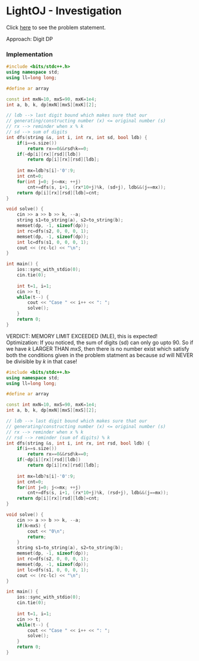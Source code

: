 # LightOJ - Investigation
Click [here](https://lightoj.com/problem/investigation) to see the problem statement.   

Approach: Digit DP   


### Implementation
```cpp
#include <bits/stdc++.h>
using namespace std;
using ll=long long;

#define ar array

const int mxN=10, mxS=90, mxK=1e4;
int a, b, k, dp[mxN][mxS][mxK][2];

// ldb --> last digit bound which makes sure that our
// generating/constructing number (x) <= original number (s)
// rx --> reminder when x % k
// sd --> sum of digits
int dfs(string &s, int i, int rx, int sd, bool ldb) {
    if(i==s.size())
        return rx==0&&rsd%k==0;
    if(~dp[i][rx][rsd][ldb])
        return dp[i][rx][rsd][ldb];
    
    int mx=ldb?s[i]-'0':9;
    int cnt=0;
    for(int j=0; j<=mx; ++j)
        cnt+=dfs(s, i+1, (rx*10+j)%k, (sd+j), ldb&&(j==mx));
    return dp[i][rx][rsd][ldb]=cnt;
}

void solve() {
    cin >> a >> b >> k, --a;
    string s1=to_string(a), s2=to_string(b);
    memset(dp, -1, sizeof(dp));
    int rc=dfs(s2, 0, 0, 0, 1);
    memset(dp, -1, sizeof(dp));
    int lc=dfs(s1, 0, 0, 0, 1);
    cout << (rc-lc) << "\n";
}

int main() {
    ios::sync_with_stdio(0);
    cin.tie(0);
    
    int t=1, i=1;
    cin >> t;
    while(t--) {
    	cout << "Case " << i++ << ": ";
    	solve();
    }
    return 0;
}
```

VERDICT: MEMORY LIMIT EXCEEDED (MLE), this is expected!   
Optimization: If you noticed, the sum of digits (sd) can only go upto 90. So if we have $k$ LARGER THAN $mxS$, then there is no number exist
which satisfy both the conditions given in the problem statment as because $sd$ will NEVER be divisible by $k$ in that case!   
```cpp
#include <bits/stdc++.h>
using namespace std;
using ll=long long;

#define ar array

const int mxN=10, mxS=90, mxK=1e4;
int a, b, k, dp[mxN][mxS][mxS][2];

// ldb --> last digit bound which makes sure that our
// generating/constructing number (x) <= original number (s)
// rx --> reminder when x % k
// rsd --> reminder (sum of digits) % k
int dfs(string &s, int i, int rx, int rsd, bool ldb) {
    if(i==s.size())
        return rx==0&&rsd%k==0;
    if(~dp[i][rx][rsd][ldb])
        return dp[i][rx][rsd][ldb];
    
    int mx=ldb?s[i]-'0':9;
    int cnt=0;
    for(int j=0; j<=mx; ++j)
        cnt+=dfs(s, i+1, (rx*10+j)%k, (rsd+j), ldb&&(j==mx));
    return dp[i][rx][rsd][ldb]=cnt;
}

void solve() {
    cin >> a >> b >> k, --a;
    if(k>mxS) {
        cout << "0\n";
        return;
    }
    string s1=to_string(a), s2=to_string(b);
    memset(dp, -1, sizeof(dp));
    int rc=dfs(s2, 0, 0, 0, 1);
    memset(dp, -1, sizeof(dp));
    int lc=dfs(s1, 0, 0, 0, 1);
    cout << (rc-lc) << "\n";
}

int main() {
    ios::sync_with_stdio(0);
    cin.tie(0);
    
    int t=1, i=1;
    cin >> t;
    while(t--) {
    	cout << "Case " << i++ << ": ";
    	solve();
    }
    return 0;
}
```
